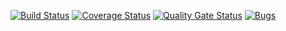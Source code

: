 [![Build Status](https://travis-ci.com/kostsm/test_lab1.svg?branch=master)](https://travis-ci.com/kostsm/test_lab1)
[![Coverage Status](https://coveralls.io/repos/github/kostsm/test_lab1/badge.svg?branch=master)](https://coveralls.io/github/kostsm/test_lab1?branch=master)
[![Quality Gate Status](https://sonarcloud.io/api/project_badges/measure?project=kostsm_test_lab1&metric=alert_status)](https://sonarcloud.io/dashboard?id=kostsm_test_lab1)
[![Bugs](https://sonarcloud.io/api/project_badges/measure?project=kostsm_test_lab1&metric=bugs)](https://sonarcloud.io/dashboard?id=kostsm_test_lab1)
